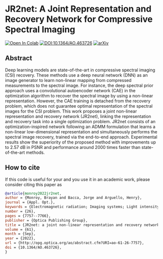 # JR2net: A Joint Representation and Recovery Network for Compressive Spectral Imaging

[![Open In Colab](https://colab.research.google.com/assets/colab-badge.svg)](https://colab.research.google.com/github/bemc22/JR2net/blob/main/demo_inference.ipynb)
[![DOI:10.1364/AO.463726](https://zenodo.org/badge/DOI/10.1364/AO.463726.svg)](https://doi.org/10.1364/AO.463726)
[![arXiv](https://img.shields.io/badge/arXiv-2205.07770-b31b1b.svg?style=plastic)](https://arxiv.org/abs/2205.07770)

## Abstract

Deep learning models are state-of-the-art in compressive spectral imaging (CSI) recovery. These methods use a deep neural network (DNN) as an image generator to learn non-linear mapping from compressed measurements to the spectral image. For instance, the deep spectral prior approach uses a convolutional autoencoder network (CAE) in the optimization algorithm to recover the spectral image by using a non-linear representation. However, the CAE training is detached from the recovery problem, which does not guarantee optimal representation of the spectral images for the CSI problem. This work proposes a joint non-linear representation and recovery network (JR2net), linking the representation and recovery task into a single optimization problem. JR2net consists of an optimization-inspired network following an ADMM formulation that learns a non-linear low-dimensional representation and simultaneously performs the spectral image recovery, trained via the end-to-end approach. Experimental results show the superiority of the proposed method with improvements up to 2.57 dB in PSNR and performance around 2000 times faster than state-of-the-art methods.


## How to cite
If this code is useful for your and you use it in an academic work, please consider citing this paper as


```bib
@article{monroy2022jr2net,
author = {Monroy, Brayan and Bacca, Jorge and Arguello, Henry},
journal = {Appl. Opt.},
keywords = {Electromagnetic radiation; Imaging systems; Light intensity; Medical imaging; Neural networks; Spectral imaging},
number = {26},
pages = {7757--7766},
publisher = {Optica Publishing Group},
title = {JR2net: a joint non-linear representation and recovery network for compressive spectral imaging},
volume = {61},
month = {Sep},
year = {2022},
url = {http://opg.optica.org/ao/abstract.cfm?URI=ao-61-26-7757},
doi = {10.1364/AO.463726},
}
```
